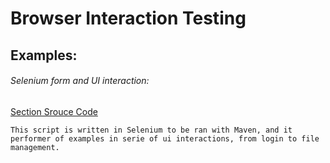 # Browser Interaction Testing
## Examples:
###### Selenium form and UI interaction:
[Section Srouce Code](form-interaction.java)
```
This script is written in Selenium to be ran with Maven, and it performer of examples in serie of ui interactions, from login to file management.
```
